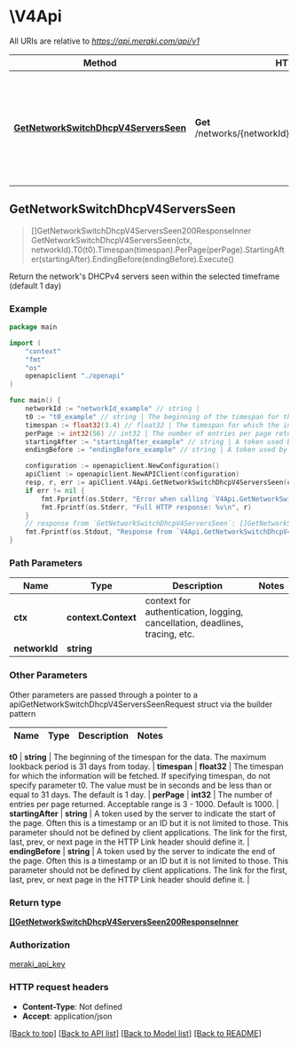 # \V4Api

All URIs are relative to *https://api.meraki.com/api/v1*

Method | HTTP request | Description
------------- | ------------- | -------------
[**GetNetworkSwitchDhcpV4ServersSeen**](V4Api.md#GetNetworkSwitchDhcpV4ServersSeen) | **Get** /networks/{networkId}/switch/dhcp/v4/servers/seen | Return the network&#39;s DHCPv4 servers seen within the selected timeframe (default 1 day)



## GetNetworkSwitchDhcpV4ServersSeen

> []GetNetworkSwitchDhcpV4ServersSeen200ResponseInner GetNetworkSwitchDhcpV4ServersSeen(ctx, networkId).T0(t0).Timespan(timespan).PerPage(perPage).StartingAfter(startingAfter).EndingBefore(endingBefore).Execute()

Return the network's DHCPv4 servers seen within the selected timeframe (default 1 day)



### Example

```go
package main

import (
    "context"
    "fmt"
    "os"
    openapiclient "./openapi"
)

func main() {
    networkId := "networkId_example" // string | 
    t0 := "t0_example" // string | The beginning of the timespan for the data. The maximum lookback period is 31 days from today. (optional)
    timespan := float32(3.4) // float32 | The timespan for which the information will be fetched. If specifying timespan, do not specify parameter t0. The value must be in seconds and be less than or equal to 31 days. The default is 1 day. (optional)
    perPage := int32(56) // int32 | The number of entries per page returned. Acceptable range is 3 - 1000. Default is 1000. (optional)
    startingAfter := "startingAfter_example" // string | A token used by the server to indicate the start of the page. Often this is a timestamp or an ID but it is not limited to those. This parameter should not be defined by client applications. The link for the first, last, prev, or next page in the HTTP Link header should define it. (optional)
    endingBefore := "endingBefore_example" // string | A token used by the server to indicate the end of the page. Often this is a timestamp or an ID but it is not limited to those. This parameter should not be defined by client applications. The link for the first, last, prev, or next page in the HTTP Link header should define it. (optional)

    configuration := openapiclient.NewConfiguration()
    apiClient := openapiclient.NewAPIClient(configuration)
    resp, r, err := apiClient.V4Api.GetNetworkSwitchDhcpV4ServersSeen(context.Background(), networkId).T0(t0).Timespan(timespan).PerPage(perPage).StartingAfter(startingAfter).EndingBefore(endingBefore).Execute()
    if err != nil {
        fmt.Fprintf(os.Stderr, "Error when calling `V4Api.GetNetworkSwitchDhcpV4ServersSeen``: %v\n", err)
        fmt.Fprintf(os.Stderr, "Full HTTP response: %v\n", r)
    }
    // response from `GetNetworkSwitchDhcpV4ServersSeen`: []GetNetworkSwitchDhcpV4ServersSeen200ResponseInner
    fmt.Fprintf(os.Stdout, "Response from `V4Api.GetNetworkSwitchDhcpV4ServersSeen`: %v\n", resp)
}
```

### Path Parameters


Name | Type | Description  | Notes
------------- | ------------- | ------------- | -------------
**ctx** | **context.Context** | context for authentication, logging, cancellation, deadlines, tracing, etc.
**networkId** | **string** |  | 

### Other Parameters

Other parameters are passed through a pointer to a apiGetNetworkSwitchDhcpV4ServersSeenRequest struct via the builder pattern


Name | Type | Description  | Notes
------------- | ------------- | ------------- | -------------

 **t0** | **string** | The beginning of the timespan for the data. The maximum lookback period is 31 days from today. | 
 **timespan** | **float32** | The timespan for which the information will be fetched. If specifying timespan, do not specify parameter t0. The value must be in seconds and be less than or equal to 31 days. The default is 1 day. | 
 **perPage** | **int32** | The number of entries per page returned. Acceptable range is 3 - 1000. Default is 1000. | 
 **startingAfter** | **string** | A token used by the server to indicate the start of the page. Often this is a timestamp or an ID but it is not limited to those. This parameter should not be defined by client applications. The link for the first, last, prev, or next page in the HTTP Link header should define it. | 
 **endingBefore** | **string** | A token used by the server to indicate the end of the page. Often this is a timestamp or an ID but it is not limited to those. This parameter should not be defined by client applications. The link for the first, last, prev, or next page in the HTTP Link header should define it. | 

### Return type

[**[]GetNetworkSwitchDhcpV4ServersSeen200ResponseInner**](GetNetworkSwitchDhcpV4ServersSeen200ResponseInner.md)

### Authorization

[meraki_api_key](../README.md#meraki_api_key)

### HTTP request headers

- **Content-Type**: Not defined
- **Accept**: application/json

[[Back to top]](#) [[Back to API list]](../README.md#documentation-for-api-endpoints)
[[Back to Model list]](../README.md#documentation-for-models)
[[Back to README]](../README.md)

